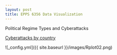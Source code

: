 ```yaml
---
layout: post
title: EPPS 6356 Data Visualization
---
```


Political Regime Types and Cyberattacks

[Cyberattacks by country](/images/Rplot01.png)


![_config.yml]({{ site.baseurl }}/images/Rplot02.png)

